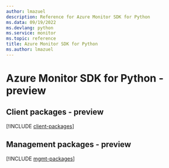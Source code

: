```yaml
---
author: lmazuel
description: Reference for Azure Monitor SDK for Python
ms.data: 09/19/2022
ms.devlang: python
ms.service: monitor
ms.topic: reference
title: Azure Monitor SDK for Python
ms.author: lmazuel
---
```

# Azure Monitor SDK for Python - preview

## Client packages - preview
[!INCLUDE [client-packages](monitor-client-index.md)]
## Management packages - preview
[!INCLUDE [mgmt-packages](monitor-mgmt-index.md)]